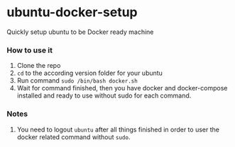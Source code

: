# ubuntu-docker-setup
Quickly setup ubuntu to be Docker ready machine

### How to use it
1. Clone the repo
2. `cd` to the according version folder for your ubuntu
3. Run command `sudo /bin/bash docker.sh`
4. Wait for command finished, then you have docker and docker-compose installed and ready to use without sudo for each command.

### Notes
1. You need to logout `ubuntu` after all things finished in order to user the docker related command without `sudo`.
